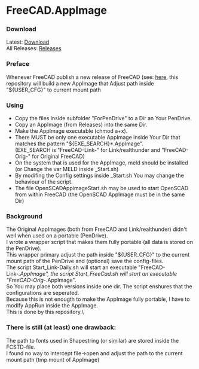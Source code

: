 # FreeCAD.AppImage
### Download
Latest: [Download](/../../releases/latest)\
All Releases: [Releases](/../../releases)
### Preface
Whenever FreeCAD publish a new release of FreeCAD (see: [here](https://github.com/FreeCAD/FreeCAD/releases), this repository will build a new AppImage that Adjust path inside "${USER_CFG}" to current mount path
### Using
- Copy the files inside subfolder "ForPenDrive" to a Dir an Your PenDrive.
- Copy an AppImage (from Releases) into the same Dir.
- Make the AppImage executable (chmod a+x).
- There MUST be only one executable AppImage inside Your Dir that matches the pattern "${EXE_SEARCH}*.AppImage".\
  (EXE_SEARCH is "FreeCAD-Link-" for Link/realthunder and "FreeCAD-Orig-" for Original FreeCAD)
- On the system that is used for the AppImage, meld should be installed (or Change the var MELD inside _Start.sh)
- By modifing the Config settings inside _Start.sh You may change the behaviour of the script.
- The file OpenSCADAppimageStart.sh may be used to start OpenSCAD from within FreeCAD (the OpenSCAD AppImage must be in the same Dir)
### Background
The Original AppImages (both from FreeCAD and Link/realthunder) didn't well when used on a portable (PenDrive).\
I wrote a wrapper script that makes them fully portable (all data is stored on the PenDrive).\
This wrapper primary adjust the path inside "${USER_CFG}" to the current mount path of the PenDrive and (optional) save the config-files.\
The script Start_Link-Daily.sh will start an executable "FreeCAD-Link-*.AppImage", the script Start_FreeCad.sh will start an executable "FreeCAD-Orig-*.AppImage".\
So You may place both versions inside one dir. The script enshures that the configurations are seperated.\
Because this is not enougth to make the AppImage fully portable, I have to modify AppRun inside the AppImage.\
This is done by this repository.\

### There is still (at least) one drawback:
The path to fonts used in Shapestring (or similar) are stored inside the FCSTD-file.\
I found no way to intercept file->open and adjust the path to the current mount path (tmp mount of AppImage)

